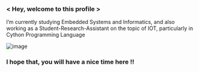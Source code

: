 ### < Hey, welcome to this profile > 
I’m currently studying Embedded Systems and Informatics, and also working as a Student-Research-Assistant on the topic of IOT, particularly in Cython Programming Language

![image](https://user-images.githubusercontent.com/14985440/204825767-37546a59-657a-4cff-974d-5335bb47ef22.png)

### I hope that, you will have a nice time here !!

<!--
**WiresharkIO/WiresharkIO** is a ✨ _special_ ✨ repository because its `README.md` (this file) appears on your GitHub profile.

Here are some ideas to get you started:

- 🔭 I’m currently working on ...
- 🌱 I’m currently learning ...
- 👯 I’m looking to collaborate on ...
- 🤔 I’m looking for help with ...
- 💬 Ask me about ...
- 📫 How to reach me: ...
- 😄 Pronouns: ...
- ⚡ Fun fact: ...
-->
